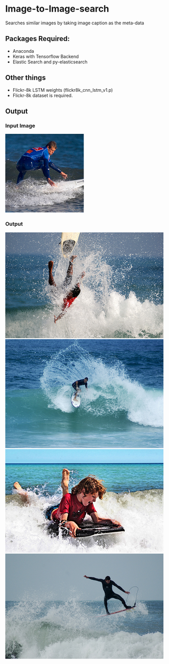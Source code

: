 # Image-to-Image-search
Searches similar images by taking image caption as the meta-data

## Packages Required:
* Anaconda
* Keras with Tensorflow Backend
* Elastic Search and py-elasticsearch

## Other things 
* Flickr-8k LSTM weights (flickr8k\_cnn\_lstm\_v1.p)
* Flickr-8k dataset is required.

## Output
### Input Image

![image](surf.png)

### Output 
![image](img1.jpg)
![image](img2.jpg)
![image](img3.jpg)
![image](img4.jpg)

